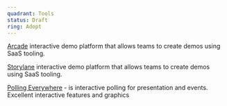 ```yaml
---
quadrant: Tools
status: Draft
ring: Adopt
---
```




[Arcade](https://arcade.dev/) interactive demo platform that allows teams to create demos using SaaS tooling.

[Storylane](https://www.storylane.io/) interactive demo platform that allows teams to create demos using SaaS tooling.

[Polling Everywhere](https://www.polleverywhere.com/) - is interactive polling for presentation and events.  Excellent interactive features and graphics
